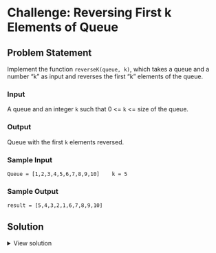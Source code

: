 # Challenge: Reversing First k Elements of Queue

## Problem Statement

Implement the function `reverseK(queue, k)`, which takes a queue and a number “k” as input and reverses the first “k” elements of the queue.

### Input

A queue and an integer `k` such that 0 <= `k` <= size of the queue.

### Output

Queue with the first `k` elements reversed.

### Sample Input

```
Queue = [1,2,3,4,5,6,7,8,9,10]    k = 5
```

### Sample Output

```
result = [5,4,3,2,1,6,7,8,9,10]
```

## Solution

<details>
<summary>View solution</summary>

```ts
// Time complexity: O(n)
function reverseK<T>(queue: Queue<T>, k: number) {
  const stack = new Stack();
  const remainingElements = [];
  let position = 0;

  let current = queue.items.head;

  while (current !== null) {
    if (position < k) {
      stack.push(current.data);
    } else {
      remainingElements.push(current.data);
    }
    position++;
    current = current.next;
  }

  stack.items.reverse();

  const result = stack.items.concat(remainingElements);

  return result.toString();
}
```

</details>
